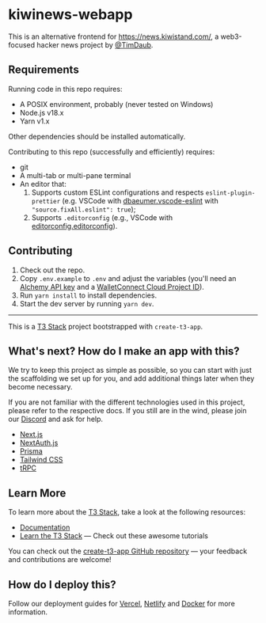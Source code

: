 # kiwinews-webapp

This is an alternative frontend for https://news.kiwistand.com/, a web3-focused hacker news project by [@TimDaub](https://github.com/TimDaub).

## Requirements

Running code in this repo requires:

- A POSIX environment, probably (never tested on Windows)
- Node.js v18.x
- Yarn v1.x

Other dependencies should be installed automatically.

Contributing to this repo (successfully and efficiently) requires:

- git
- A multi-tab or multi-pane terminal
- An editor that:
  1. Supports custom ESLint configurations and respects `eslint-plugin-prettier` (e.g. VSCode with [dbaeumer.vscode-eslint](https://marketplace.visualstudio.com/items?itemName=dbaeumer.vscode-eslint) with `"source.fixAll.eslint": true`);
  2. Supports `.editorconfig` (e.g., VSCode with [editorconfig.editorconfig](https://marketplace.visualstudio.com/items?itemName=editorconfig.editorconfig)).

## Contributing

1. Check out the repo.
2. Copy `.env.example` to `.env` and adjust the variables (you'll need an [Alchemy API key](https://alchemy.com) and a [WalletConnect Cloud Project ID](https://cloud.walletconnect.com)).
3. Run `yarn install` to install dependencies.
4. Start the dev server by running `yarn dev`.

---


This is a [T3 Stack](https://create.t3.gg/) project bootstrapped with `create-t3-app`.

## What's next? How do I make an app with this?

We try to keep this project as simple as possible, so you can start with just the scaffolding we set up for you, and add additional things later when they become necessary.

If you are not familiar with the different technologies used in this project, please refer to the respective docs. If you still are in the wind, please join our [Discord](https://t3.gg/discord) and ask for help.

- [Next.js](https://nextjs.org)
- [NextAuth.js](https://next-auth.js.org)
- [Prisma](https://prisma.io)
- [Tailwind CSS](https://tailwindcss.com)
- [tRPC](https://trpc.io)

## Learn More

To learn more about the [T3 Stack](https://create.t3.gg/), take a look at the following resources:

- [Documentation](https://create.t3.gg/)
- [Learn the T3 Stack](https://create.t3.gg/en/faq#what-learning-resources-are-currently-available) — Check out these awesome tutorials

You can check out the [create-t3-app GitHub repository](https://github.com/t3-oss/create-t3-app) — your feedback and contributions are welcome!

## How do I deploy this?

Follow our deployment guides for [Vercel](https://create.t3.gg/en/deployment/vercel), [Netlify](https://create.t3.gg/en/deployment/netlify) and [Docker](https://create.t3.gg/en/deployment/docker) for more information.
